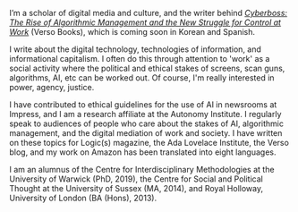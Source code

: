 I’m a scholar of digital media and culture, and the writer behind [*Cyberboss: The Rise of Algorithmic Management and the New Struggle for Control at Work*](https://shop.novaramedia.com/products/cyberboss) (Verso Books), which is coming soon in Korean and Spanish.

I write about the digital technology, technologies of information, and informational capitalism. I often do this through attention to 'work' as a social activity where the political and ethical stakes of screens, scan guns, algorithms, AI, etc can be worked out. Of course, I'm really interested in power, agency, justice.

I have contributed to ethical guidelines for the use of AI in newsrooms at Impress, and I am a research affiliate at the Autonomy Institute. I regularly speak to audiences of people who care about the stakes of AI, algorithmic management, and the digital mediation of work and society. I have written on these topics for Logic(s) magazine, the Ada Lovelace Institute, the Verso blog, and my work on Amazon has been translated into eight languages.

I am an alumnus of the Centre for Interdisciplinary Methodologies at the University of Warwick (PhD, 2019), the Centre for Social and Political Thought at the University of Sussex (MA, 2014), and Royal Holloway, University of London (BA (Hons), 2013).
